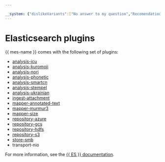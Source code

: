 ```yaml
---

__system: {"dislikeVariants":["No answer to my question","Recomendations didn't help","The content doesn't match title","Other"]}
---
```

# Elasticsearch plugins

{{ mes-name }} comes with the following set of plugins:

- [analysis-icu](https://www.elastic.co/guide/en/elasticsearch/plugins/current/analysis-icu.html)
- [analysis-kuromoji](https://www.elastic.co/guide/en/elasticsearch/plugins/current/analysis-kuromoji.html)
- [analysis-nori](https://www.elastic.co/guide/en/elasticsearch/plugins/current/analysis-nori.html)
- [analysis-phonetic](https://www.elastic.co/guide/en/elasticsearch/plugins/current/analysis-phonetic.html)
- [analysis-smartcn](https://www.elastic.co/guide/en/elasticsearch/plugins/current/analysis-smartcn.html)
- [analysis-stempel](https://www.elastic.co/guide/en/elasticsearch/plugins/current/analysis-stempel.html)
- [analysis-ukrainian](https://www.elastic.co/guide/en/elasticsearch/plugins/current/analysis-ukrainian.html)
- [ingest-attachment](https://www.elastic.co/guide/en/elasticsearch/plugins/current/ingest-attachment.html)
- [mapper-annotated-text](https://www.elastic.co/guide/en/elasticsearch/plugins/current/mapper-annotated-text.html)
- [mapper-murmur3](https://www.elastic.co/guide/en/elasticsearch/plugins/current/mapper-murmur3.html)
- [mapper-size](https://www.elastic.co/guide/en/elasticsearch/plugins/current/mapper-size.html)
- [repository-azure](https://www.elastic.co/guide/en/elasticsearch/plugins/current/repository-azure.html)
- [repository-gcs](https://www.elastic.co/guide/en/elasticsearch/plugins/current/repository-gcs.html)
- [repository-hdfs](https://www.elastic.co/guide/en/elasticsearch/plugins/current/repository-hdfs.html)
- [repository-s3](https://www.elastic.co/guide/en/elasticsearch/plugins/current/repository-s3.html)
- [store-smb](https://www.elastic.co/guide/en/elasticsearch/plugins/current/store-smb.html)
- transport-nio

For more information, see the [{{ ES }} documentation](https://www.elastic.co/guide/en/elasticsearch/plugins/current/index.html).

